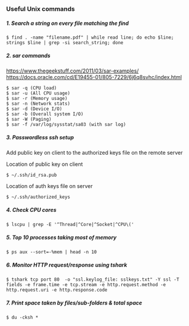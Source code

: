 ### Useful Unix commands

##### 1. Search a string on every file matching the find

```
$ find . -name "filename.pdf" | while read line; do echo $line; strings $line | grep -si search_string; done
```

##### 2. sar commands
https://www.thegeekstuff.com/2011/03/sar-examples/
https://docs.oracle.com/cd/E19455-01/805-7229/6j6q8svhc/index.html
```
$ sar -q (CPU load)
$ sar -u (All CPU usage)
$ sar -r (Memory usage)
$ sar -n (Network stats)
$ sar -d (Device I/O)
$ sar -b (Overall system I/O)
$ sar -W (Paging)
$ sar -f /var/log/sysstat/sa03 (with sar log)
```

##### 3. Passwordless ssh setup
Add public key on client to the authorized keys file on the remote server

Location of public key on client
```
$ ~/.ssh/id_rsa.pub
```

Location of auth keys file on server
```
$ ~/.ssh/authorized_keys
```

##### 4. Check CPU cores
```
$ lscpu | grep -E '^Thread|^Core|^Socket|^CPU\('
```

##### 5. Top 10 processes taking most of memory
```
$ ps aux --sort=-%mem | head -n 10
```

##### 6. Monitor HTTP request/response using tshark
```
$ tshark tcp port 80  -o "ssl.keylog_file: sslkeys.txt" -Y ssl -T fields -e frame.time -e tcp.stream -e http.request.method -e http.request.uri -e http.response.code
```

##### 7. Print space taken by files/sub-folders & total space
```
$ du -cksh *
```
